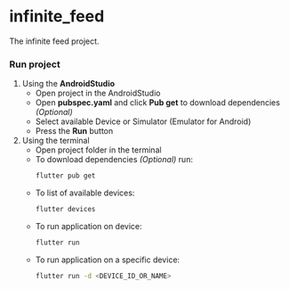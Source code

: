 # infinite_feed

The infinite feed project.

### Run project

1. Using the **AndroidStudio**
    - Open project in the AndroidStudio
    - Open **pubspec.yaml** and click **Pub get** to download dependencies _(Optional)_
    - Select available Device or Simulator (Emulator for Android)
    - Press the **Run** button
2. Using the terminal
    - Open project folder in the terminal
    - To download dependencies _(Optional)_ run:
      ```sh
      flutter pub get
      ```
    - To list of available devices:
      ```sh
      flutter devices
      ```
    - To run application on device:
      ```sh
      flutter run
      ```
    - To run application on a specific device:
      ```sh
      flutter run -d <DEVICE_ID_OR_NAME>
      ```
